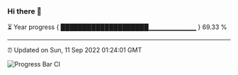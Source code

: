 ### Hi there 👋

⏳ Year progress { ████████████████████▁▁▁▁▁▁▁▁▁▁ } 69.33 %

---

⏰ Updated on Sun, 11 Sep 2022 01:24:01 GMT

![Progress Bar CI](https://github.com/liununu/liununu/workflows/Progress%20Bar%20CI/badge.svg)

